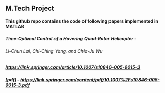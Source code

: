 ## M.Tech Project

#### This github repo contains the code of following papers implemented in MATLAB
##### Time-Optimal Control of a Hovering Quad-Rotor Helicopter - 
###### Li-Chun Lai, Chi-Ching Yang, and Chia-Ju Wu
##### https://link.springer.com/article/10.1007/s10846-005-9015-3
##### [pdf] - https://link.springer.com/content/pdf/10.1007%2Fs10846-005-9015-3.pdf


